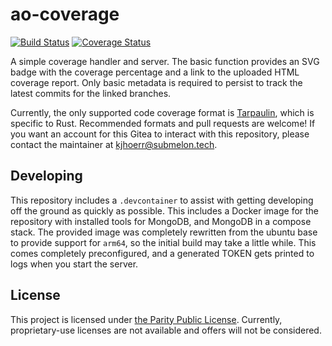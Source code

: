 # ao-coverage
[![Build Status](https://drone.bleu.fish/api/badges/kjhoerr/ao-coverage/status.svg?ref=refs/heads/trunk)](https://drone.bleu.fish/kjhoerr/ao-coverage)
[![Coverage Status](https://cov.submelon.dev/v1/kjhoerr/ao-coverage/trunk.svg)](https://cov.submelon.dev/v1/kjhoerr/ao-coverage/trunk.xml)

A simple coverage handler and server. The basic function provides an SVG badge with the coverage percentage and a link to the uploaded HTML coverage report. Only basic metadata is required to persist to track the latest commits for the linked branches.

Currently, the only supported code coverage format is [Tarpaulin](https://crates.io/crates/cargo-tarpaulin), which is specific to Rust. Recommended formats and pull requests are welcome! If you want an account for this Gitea to interact with this repository, please contact the maintainer at [kjhoerr@submelon.tech](mailto:kjhoerr@submelon.tech).

## Developing

This repository includes a `.devcontainer` to assist with getting developing off the ground as quickly as possible. This includes a Docker image for the repository with installed tools for MongoDB, and MongoDB in a compose stack. The provided image was completely rewritten from the ubuntu base to provide support for `arm64`, so the initial build may take a little while. This comes completely preconfigured, and a generated TOKEN gets printed to logs when you start the server.

## License

This project is licensed under [the Parity Public License](LICENSE.md). Currently, proprietary-use licenses are not available and offers will not be considered.